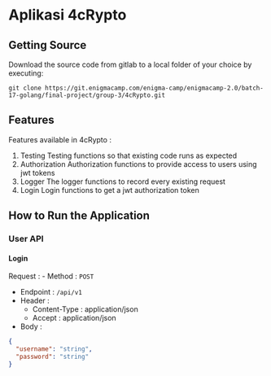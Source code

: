 # Aplikasi 4cRypto

## Getting Source
Download the source code from gitlab to a local folder of your choice by executing:

	git clone https://git.enigmacamp.com/enigma-camp/enigmacamp-2.0/batch-17-golang/final-project/group-3/4cRypto.git
    
## Features
Features available in 4cRypto :
1. Testing
Testing functions so that existing code runs as expected
2. Authorization
Authorization functions to provide access to users using jwt tokens
3. Logger
The logger functions to record every existing request
4. Login
Login functions to get a jwt authorization token

## How to Run the Application

### User API

#### Login

Request : - Method : `POST`
- Endpoint : `/api/v1`
- Header :
  - Content-Type : application/json
  - Accept : application/json
- Body :
```json
{
  "username": "string",
  "password": "string"
}
```
